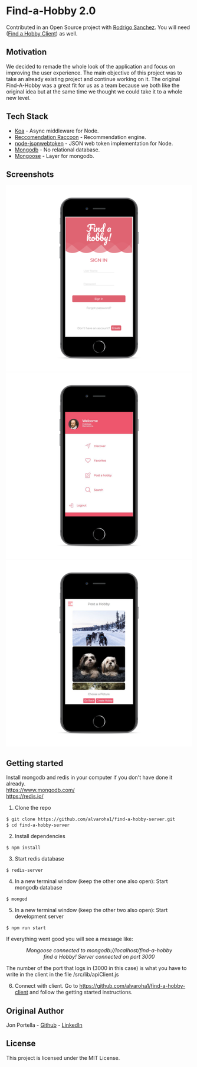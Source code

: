 # Find-a-Hobby 2.0

Contributed in an Open Source project with [Rodrigo Sanchez]( https://github.com/RodriFS/).
You will need ([Find a Hobby Client]( https://github.com/alvaroha1/find-a-hobby-client)) as well.

## Motivation
We decided to remade the whole look of the application and focus on improving the user experience.
The main objective of this project was to take an already existing project and continue working on it.
The original Find-A-Hobby was a great fit for us as a team because we both like the original idea but at the same time we thought we could take it to a whole new level.

## Tech Stack
* [Koa](https://github.com/koajs/koa) - Async middleware for Node.
* [Reccomendation Raccoon](https://github.com/guymorita/recommendationRaccoon) - Recommendation engine.
* [node-jsonwebtoken](https://github.com/auth0/node-jsonwebtoken) - JSON web token implementation for Node.
* [Mongodb](https://github.com/mongodb/mongo) - No relational database.
* [Mongoose](https://github.com/Automattic/mongoose) - Layer for mongodb.

## Screenshots
![login](https://github.com/alvaroha1/find-a-hobby-server/blob/master/assets/sc0.png)
![dashboard](https://github.com/alvaroha1/find-a-hobby-server/blob/master/assets/sc1.png)
![select a picture](https://github.com/alvaroha1/find-a-hobby-server/blob/master/assets/sc2.png)


## Getting started
Install mongodb and redis in your computer if you don't have done it already. <br>
https://www.mongodb.com/ <br>
https://redis.io/

1. Clone the repo

```
$ git clone https://github.com/alvaroha1/find-a-hobby-server.git
$ cd find-a-hobby-server
```

2. Install dependencies
```
$ npm install
```

3. Start redis database
```
$ redis-server
```

4. In a new terminal window (keep the other one also open): Start mongodb database
```
$ mongod
```

5. In a new terminal window (keep the other two also open): Start development server
```
$ npm run start
```
If everything went good you will see a message like:

  <p align="center"><em>Mongoose connected to mongodb://localhost/find-a-hobby <br>
  find a Hobby! Server connected on port 3000</em></p>

The number of the port that logs in (3000 in this case) is what you have to write in the client in the file /src/lib/apiClient.js

6. Connect with client.
Go to https://github.com/alvaroha1/find-a-hobby-client and follow the getting started instructions.

## Original Author

Jon Portella - [Github](https://github.com/jportella93) - [LinkedIn](https://www.linkedin.com/in/jonportella/)

## License

This project is licensed under the MIT License.

